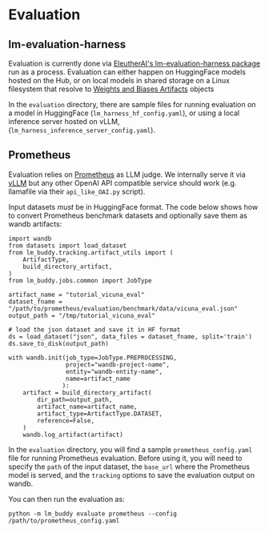 Evaluation
====================================

## lm-evaluation-harness

Evaluation is currently done via [EleutherAI's lm-evaluation-harness package](https://github.com/EleutherAI/lm-evaluation-harness) run as a process. Evaluation can either happen on HuggingFace models hosted on the Hub, or on local models in shared storage on a Linux filesystem that resolve to [Weights and Biases Artifacts](https://docs.wandb.ai/ref/python/artifact) objects

In the `evaluation` directory, there are sample files for running evaluation on a model in HuggingFace (`lm_harness_hf_config.yaml`), or using a local inference server hosted on vLLM, (`lm_harness_inference_server_config.yaml`).

## Prometheus

Evaluation relies on [Prometheus](https://github.com/kaistAI/Prometheus) as LLM judge. We internally serve it via [vLLM](https://github.com/vllm-project/vllm) but any other OpenAI API compatible service should work (e.g. llamafile via their `api_like_OAI.py` script).

Input datasets _must_ be in HuggingFace format. The code below shows how to convert Prometheus benchmark datasets and optionally save them as wandb artifacts:

```
import wandb
from datasets import load_dataset
from lm_buddy.tracking.artifact_utils import (
    ArtifactType,
    build_directory_artifact,
)
from lm_buddy.jobs.common import JobType

artifact_name = "tutorial_vicuna_eval"
dataset_fname = "/path/to/prometheus/evaluation/benchmark/data/vicuna_eval.json"
output_path = "/tmp/tutorial_vicuna_eval"

# load the json dataset and save it in HF format
ds = load_dataset("json", data_files = dataset_fname, split='train')
ds.save_to_disk(output_path)

with wandb.init(job_type=JobType.PREPROCESSING,
                project="wandb-project-name",
                entity="wandb-entity-name",
                name=artifact_name
               ):
    artifact = build_directory_artifact(
        dir_path=output_path,
        artifact_name=artifact_name,
        artifact_type=ArtifactType.DATASET,
        reference=False,
    )
    wandb.log_artifact(artifact)
```

In the `evaluation` directory, you will find a sample `prometheus_config.yaml` file for running Prometheus evaluation. Before using it, you will need to specify the `path` of the input dataset, the `base_url` where the Prometheus model is served, and
the `tracking` options to save the evaluation output on wandb.

You can then run the evaluation as:

```
python -m lm_buddy evaluate prometheus --config /path/to/prometheus_config.yaml
```